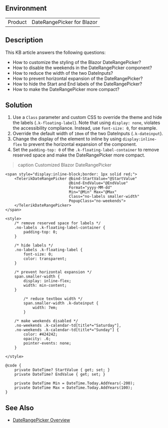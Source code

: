 
## Environment

<table>
<tbody>
<tr>
<td>Product</td>
<td>DateRangePicker for Blazor</td>
</tr>
</tbody>
</table>

## Description

This KB article answers the following questions:

* How to customize the styling of the Blazor DateRangePicker?
* How to disable the weekends in the DateRangePicker component?
* How to reduce the width of the two DateInputs?
* How to prevent horizontal expansion of the DateRangePicker?
* How to hide the Start and End labels of the DateRangePicker?
* How to make the DateRangePicker more compact?

## Solution

1. Use a `Class` parameter and custom CSS to override the theme and hide the labels (`.k-floating-label`). Note that using `display: none`, violates the accessibility compliance. Instead, use `font-size: 0`, for example.
2. Override the default width of `10em` of the two DateInputs (`.k-dateinput`).
3. Change the display of the element to inline by using `display:inline-flex` to prevent the horizontal expansion of the component.
4. Set the `padding-top: 0` of the `.k-floating-label-container` to remove reserved space and make the DateRangePicker more compact.

>caption Customized Blazor DateRangePicker

````RAZOR
<span style="display:inline-block;border: 1px solid red;">
    <TelerikDateRangePicker @bind-StartValue="@StartValue"
                            @bind-EndValue="@EndValue"
                            Format="yyyy-MM-dd"
                            Min="@Min" Max="@Max"
                            Class="no-labels smaller-width"
                            PopupClass="no-weekends">
    </TelerikDateRangePicker>
</span>

<style>
    /* remove reserved space for labels */
    .no-labels .k-floating-label-container {
        padding-top: 0;
    }

    /* hide labels */
    .no-labels .k-floating-label {
        font-size: 0;
        color: transparent;
    }

    /* prevent horizontal expansion */
    span.smaller-width {
        display: inline-flex;
        width: min-content;
    }

        /* reduce textbox width */
        span.smaller-width .k-dateinput {
            width: 7em;
        }

    /* make weekends disabled */
    .no-weekends .k-calendar-td[title*="Saturday"],
    .no-weekends .k-calendar-td[title*="Sunday"] {
        color: #424242;
        opacity: .6;
        pointer-events: none;
    }

</style>

@code {
    private DateTime? StartValue { get; set; }
    private DateTime? EndValue { get; set; }

    private DateTime Min = DateTime.Today.AddYears(-200);
    private DateTime Max = DateTime.Today.AddYears(100);
}
````

## See Also

* [DateRangePicker Overview](slug:daterangepicker-overview)